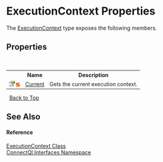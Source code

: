 # ExecutionContext Properties
 

The <a href="T_ConnectQl_Interfaces_ExecutionContext">ExecutionContext</a> type exposes the following members.


## Properties
&nbsp;<table><tr><th></th><th>Name</th><th>Description</th></tr><tr><td>![Public property](media/pubproperty.gif "Public property")![Static member](media/static.gif "Static member")</td><td><a href="P_ConnectQl_Interfaces_ExecutionContext_Current">Current</a></td><td>
Gets the current execution context.</td></tr></table>&nbsp;
<a href="#executioncontext-properties">Back to Top</a>

## See Also


#### Reference
<a href="T_ConnectQl_Interfaces_ExecutionContext">ExecutionContext Class</a><br /><a href="N_ConnectQl_Interfaces">ConnectQl.Interfaces Namespace</a><br />